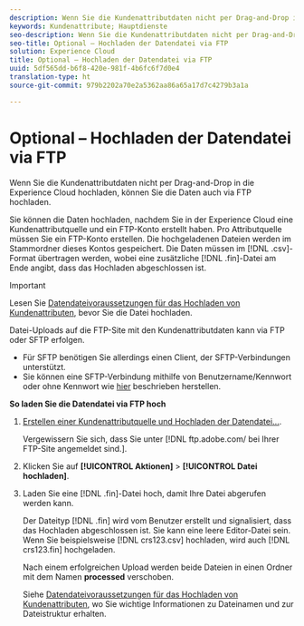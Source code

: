 ```yaml
---
description: Wenn Sie die Kundenattributdaten nicht per Drag-and-Drop in die Experience Cloud hochladen, können Sie die Daten auch via FTP hochladen.
keywords: Kundenattribute; Hauptdienste
seo-description: Wenn Sie die Kundenattributdaten nicht per Drag-and-Drop in die Experience Cloud hochladen, können Sie die Daten auch via FTP hochladen.
seo-title: Optional – Hochladen der Datendatei via FTP
solution: Experience Cloud
title: Optional – Hochladen der Datendatei via FTP
uuid: 5df565dd-b6f8-420e-981f-4b6fc6f7d0e4
translation-type: ht
source-git-commit: 979b2202a70e2a5362aa86a65a17d7c4279b3a1a

---
```



# Optional – Hochladen der Datendatei via FTP

Wenn Sie die Kundenattributdaten nicht per Drag-and-Drop in die Experience Cloud hochladen, können Sie die Daten auch via FTP hochladen.

Sie können die Daten hochladen, nachdem Sie in der Experience Cloud eine Kundenattributquelle und ein FTP-Konto erstellt haben. Pro Attributquelle müssen Sie ein FTP-Konto erstellen. Die hochgeladenen Dateien werden im Stammordner dieses Kontos gespeichert. Die Daten müssen im [!DNL .csv]-Format übertragen werden, wobei eine zusätzliche [!DNL .fin]-Datei am Ende angibt, dass das Hochladen abgeschlossen ist.

>[!IMPORTANT]
>
>Lesen Sie [Datendateivoraussetzungen für das Hochladen von Kundenattributen](../attributes/crs-data-file.md#concept_DE908F362DF24172BFEF48E1797DAF19), bevor Sie die Datei hochladen.


Datei-Uploads auf die FTP-Site mit den Kundenattributdaten kann via FTP oder SFTP erfolgen.

* Für SFTP benötigen Sie allerdings einen Client, der SFTP-Verbindungen unterstützt.
* Sie können eine SFTP-Verbindung mithilfe von Benutzername/Kennwort oder ohne Kennwort wie [hier](https://marketing.adobe.com/resources/help/de_DE/whitepapers/ftp/?f=ftp_sftp_cert_auth) beschrieben herstellen.



<!-- <p>Error states - get with Matt and Dave </p> 
<p>What are the most common reasons for doing this? Retail? Do a use case example, then show an AN example. </p> 
<p>You create one FTP per attribute source. Files go to the root folder in that account. The file type .fin is user-created. (For example, upload a .csv then a .fin of the same name, which signals you have completed the upload. https://wiki.corp.adobe.com/display/marketingcloud/Customer+Record+Services#CustomerRecordServices-FileFormats (leverage for doc). Possibly link from FTP File Reqs page to a help file about naming conventions. Need a new file type page for this. Similar content here: https://marketing.adobe.com/resources/help/en_US/reference/c_general_file_structure.html and here: https://marketing.adobe.com/resources/help/en_US/whitepapers/ftp/ftp_datasources.html </p> 
<p>Drag-n-drop and zip functionality for uploads - 1/21/2015. S/b less than 100 megs for drag and drop zip file. Fin file not required for drag/drop. </p> 
<p>Preview Data - shows the last upload (?) </p> 
<p>Need a link to the "instructions" on that information icon with the image. </p> 
<p>Workflow: Drag and drop, validate schema, configure subscription, save/activate. </p> -->
**So laden Sie die Datendatei via FTP hoch**

1. [Erstellen einer Kundenattributquelle und Hochladen der Datendatei...](../attributes/t-crs-usecase.md#task_BCC327B2A0EF4A1BBB2934013AB92B78).

   Vergewissern Sie sich, dass Sie unter [!DNL ftp.adobe.com/ bei Ihrer FTP-Site angemeldet sind.<sftpname>].

1. Klicken Sie auf **[!UICONTROL Aktionen]** &gt; **[!UICONTROL Datei hochladen]**.

1. Laden Sie eine [!DNL .fin]-Datei hoch, damit Ihre Datei abgerufen werden kann.

   Der Dateityp [!DNL .fin] wird vom Benutzer erstellt und signalisiert, dass das Hochladen abgeschlossen ist. Sie kann eine leere Editor-Datei sein. Wenn Sie beispielsweise [!DNL crs123.csv] hochladen, wird auch [!DNL crs123.fin] hochgeladen.

   Nach einem erfolgreichen Upload werden beide Dateien in einen Ordner mit dem Namen **processed** verschoben.


   Siehe  [Datendateivoraussetzungen für das Hochladen von Kundenattributen](../attributes/crs-data-file.md#concept_DE908F362DF24172BFEF48E1797DAF19), wo Sie wichtige Informationen zu Dateinamen und zur Dateistruktur erhalten.
